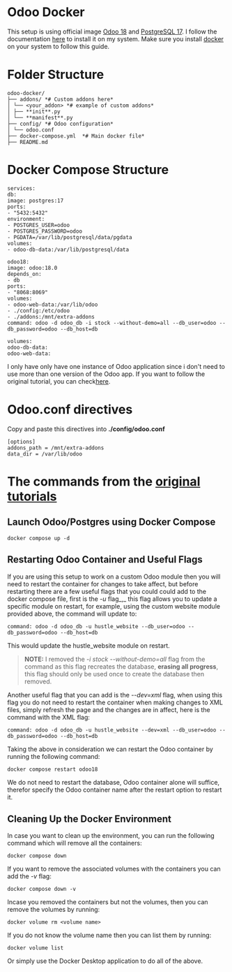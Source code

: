 # Odoo Docker
This setup is using official image [Odoo 18](https://hub.docker.com/_/odoo)  and [PostgreSQL 17](https://hub.docker.com/_/postgres). I follow the documentation [here](https://opensourcehustle.com/blog/odoo-erp-1/odoo-windows-docker-compose-7) to install it on my system. Make sure you install [docker](https://docs.docker.com/engine/install/) on your system to follow this guide.

# Folder Structure
```
odoo-docker/ 
├── addons/ *# Custom addons here*
│ └── <your_addon> *# example of custom addons*
│ ├── **init**.py 
│ └── **manifest**.py 
├── config/ *# Odoo configuration*
│ └── odoo.conf 
├── docker-compose.yml  *# Main docker file*
├── README.md
```

# Docker Compose Structure

    services:
    db:
    image: postgres:17
    ports:
    - "5432:5432"
    environment:
    - POSTGRES_USER=odoo
    - POSTGRES_PASSWORD=odoo
    - PGDATA=/var/lib/postgresql/data/pgdata
    volumes:
    - odoo-db-data:/var/lib/postgresql/data
    
    odoo18:
    image: odoo:18.0
    depends_on:
    - db
    ports:
    - "8068:8069"
    volumes:
    - odoo-web-data:/var/lib/odoo
    - ./config:/etc/odoo
    - ./addons:/mnt/extra-addons
    command: odoo -d odoo_db -i stock --without-demo=all --db_user=odoo --db_password=odoo --db_host=db
    
    volumes:
    odoo-db-data:
    odoo-web-data:

I only have only have one instance of Odoo application since i don't need to use more than one version of the Odoo app. If you want to follow the original tutorial, you can check[here](https://opensourcehustle.com/blog/odoo-erp-1/odoo-windows-docker-compose-7).

# Odoo.conf directives
Copy and paste this directives into **./config/odoo.conf**

    [options]  
    addons_path = /mnt/extra-addons  
    data_dir = /var/lib/odoo

# The commands from the [original tutorials](https://opensourcehustle.com/blog/odoo-erp-1/odoo-windows-docker-compose-7)

## Launch Odoo/Postgres using Docker Compose
    docker compose up -d
    
## Restarting Odoo Container and Useful Flags
If you are using this setup to work on a custom Odoo module then you will need to restart the container for changes to take affect, but before restarting there are a few useful flags that you could could add to the docker compose file, first is the _-u_ flag_,_ this flag allows you to update a specific module on restart, for example, using the custom website module provided above, the command will update to:

    command: odoo -d odoo_db -u hustle_website --db_user=odoo --db_password=odoo --db_host=db

This would update the hustle_website module on restart.

> **NOTE:** 
> I removed the  _-i stock --without-demo=all_ flag from the command as this flag recreates the database,  **erasing all progress**, this flag should only be used once to create the database then removed.

Another useful flag that you can add is the  _--dev=xml_ flag, when using this flag you do not need to restart the container when making changes to XML files, simply refresh the page and the changes are in affect, here is the command with the XML flag:

    command: odoo -d odoo_db -u hustle_website --dev=xml --db_user=odoo --db_password=odoo --db_host=db  

Taking the above in consideration we can restart the Odoo container by running the following command:

    docker compose restart odoo18

We do not need to restart the database, Odoo container alone will suffice, therefor specify the Odoo container name after the restart option to restart it.

## Cleaning Up the Docker Environment
In case you want to clean up the environment, you can run the following command which will remove all the containers:

    docker compose down

If you want to remove the associated volumes with the containers you can add the  _-v_ flag:

    docker compose down -v

Incase you removed the containers but not the volumes, then you can remove the volumes by running:

    docker volume rm <volume name>

If you do not know the volume name then you can list them by running:

    docker volume list

Or simply use the Docker Desktop application to do all of the above.
